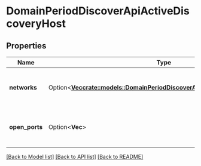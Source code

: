 # DomainPeriodDiscoverApiActiveDiscoveryHost

## Properties

Name | Type | Description | Notes
------------ | ------------- | ------------- | -------------
**networks** | Option<[**Vec<crate::models::DomainPeriodDiscoverApiActiveDiscoveryNetwork>**](domain.DiscoverAPIActiveDiscoveryNetwork.md)> | The open ports discovered on the asset. | [optional]
**open_ports** | Option<**Vec<String>**> | The open ports discovered on the asset. | [optional]

[[Back to Model list]](../README.md#documentation-for-models) [[Back to API list]](../README.md#documentation-for-api-endpoints) [[Back to README]](../README.md)


